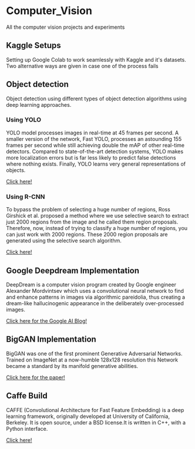 # Computer_Vision
All the computer vision projects and experiments

## Kaggle Setups
Setting up Google Colab to work seamlessly with Kaggle and it's datasets.
Two alternative ways are given in case one of the process fails

## Object detection
Object detection using different types of object detection algorithms using deep learning approaches.

### Using YOLO
YOLO model processes images in real-time at 45 frames
per second. A smaller version of the network, Fast YOLO,
processes an astounding 155 frames per second while
still achieving double the mAP of other real-time detectors. Compared to state-of-the-art detection systems, YOLO
makes more localization errors but is far less likely to predict false detections where nothing exists. Finally, YOLO
learns very general representations of objects.

[Click here!](https://pjreddie.com/media/files/papers/yolo.pdf)

### Using R-CNN
To bypass the problem of selecting a huge number of regions, Ross Girshick et al. proposed a method where we use selective search to extract just 2000 regions from the image and he called them region proposals. Therefore, now, instead of trying to classify a huge number of regions, you can just work with 2000 regions. These 2000 region proposals are generated using the selective search algorithm.

[Click here!](https://arxiv.org/pdf/1311.2524.pdf)


## Google Deepdream Implementation
DeepDream is a computer vision program created by Google engineer Alexander Mordvintsev which uses a convolutional neural network to find and enhance patterns in images via algorithmic pareidolia, thus creating a dream-like hallucinogenic appearance in the deliberately over-processed images.

[Click here for the Google AI Blog!](https://ai.googleblog.com/2015/06/inceptionism-going-deeper-into-neural.html)

## BigGAN Implementation
BigGAN was one of the first prominent Generative Adversarial Networks. Trained on ImageNet at a now-humble 128x128 resolution this Network became a standard by its manifold generative abilities.

[Click here for the paper!](https://arxiv.org/abs/1809.11096)

## Caffe Build
CAFFE (Convolutional Architecture for Fast Feature Embedding) is a deep learning framework, originally developed at University of California, Berkeley. It is open source, under a BSD license.It is written in C++, with a Python interface.

[Click here!](https://caffe.berkeleyvision.org/)
